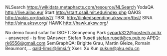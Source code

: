NLSearch https://wikidata.metaphacts.com/resource/NLSearch
YodaQA http://live.ailao.eu/
Start http://start.csail.mit.edu/index.php
QAKIS http://qakis.org/qakis2/
TBSL http://linkedspending.aksw.org/tbsl/
SINA http://sina.aksw.org/
HAWK http://hawk.aksw.org/

No demo found sofar for
ISOFT: Seonyeong Park sypark322@postech.ac.kr - answered - is fine
QAnswer: Stefan Ruseti stefan.ruseti@cs.pub.ro
APEQ: rk6556@gmail.com
SemGraphQA: Brigitte Grau, Martin Gleize, Romain Beaumont,... qald-limsi@limsi.fr
Xser: Xu Kun xukun@pku.edu.cn
